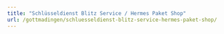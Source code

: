```yaml
---
title: "Schlüsseldienst Blitz Service / Hermes Paket Shop"
url: /gottmadingen/schluesseldienst-blitz-service-hermes-paket-shop/
---
```

